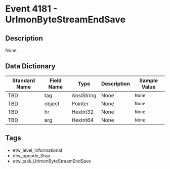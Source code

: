# Event 4181 - UrlmonByteStreamEndSave

## Description
None

## Data Dictionary
|Standard Name|Field Name|Type|Description|Sample Value|
|---|---|---|---|---|
|TBD|tag|AnsiString|None|`None`|
|TBD|object|Pointer|None|`None`|
|TBD|hr|HexInt32|None|`None`|
|TBD|arg|HexInt64|None|`None`|

## Tags
* etw_level_Informational
* etw_opcode_Stop
* etw_task_UrlmonByteStreamEndSave